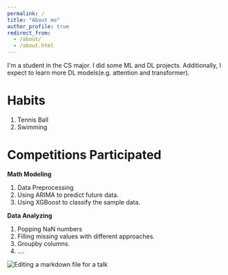 ```yaml
---
permalink: /
title: "About me"
author_profile: true
redirect_from: 
  - /about/
  - /about.html
---
```


I'm a student in the CS major. I did some ML and DL projects. Additionally, I expect to learn more DL models(e.g. attention and transformer).

Habits
======
1. Tennis Ball
1. Swimming


Competitions Participated
======

**Math Modeling**
1. Data Preprocessing
1. Using ARIMA to predict future data.
1. Using XGBoost to classify the sample data.

**Data Analyzing**
1. Popping NaN numbers
1. Filling missing values with different approaches.
1. Groupby columns.
1. ....


![Editing a markdown file for a talk](/images/editing-talk.png)

